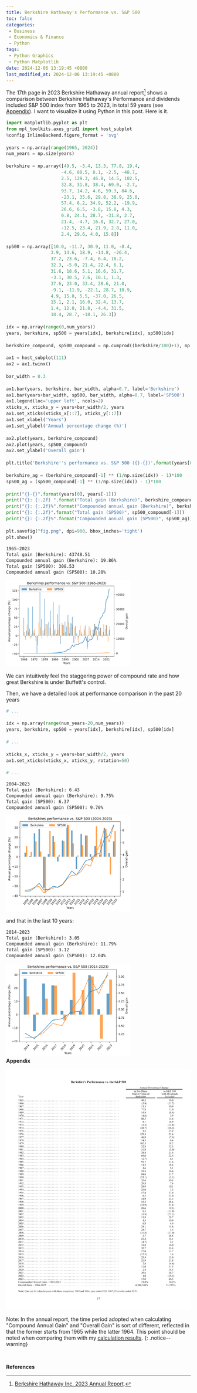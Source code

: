 ```yaml
---
title: Berkshire Hathaway's Performance vs. S&P 500
toc: false
categories:
 - Business
 - Economics & Finance
 - Python
tags:
 - Python Graphics
 - Python Matplotlib
date: 2024-12-06 13:19:45 +0800
last_modified_at: 2024-12-06 13:19:45 +0800
---
```


The 17th page in 2023 Berkshire Hathaway annual report[^1] shows a comparison between Berkshire Hathaway's Performance and dividends included S&P 500 index from 1965 to 2023, in total 59 years (see [Appendix](#appendix)). I want to visualize it using Python in this post. Here is it.

```python
import matplotlib.pyplot as plt
from mpl_toolkits.axes_grid1 import host_subplot
%config InlineBackend.figure_format = 'svg'

years = np.array(range(1965, 2024))
num_years = np.size(years)

berkshire = np.array([49.5, -3.4, 13.3, 77.8, 19.4,
                     -4.6, 80.5, 8.1, -2.5, -48.7,
                     2.5, 129.3, 46.8, 14.5, 102.5,
                     32.8, 31.8, 38.4, 69.0, -2.7,
                     93.7, 14.2, 4.6, 59.3, 84.6,
                     -23.1, 35.6, 29.8, 38.9, 25.0,
                     57.4, 6.2, 34.9, 52.2, -19.9,
                     26.6, 6.5, -3.8, 15.8, 4.3,
                     0.8, 24.1, 28.7, -31.8, 2.7,
                     21.4, -4.7, 16.8, 32.7, 27.0,
                     -12.5, 23.4, 21.9, 2.8, 11.0,
                     2.4, 29.6, 4.0, 15.8])

sp500 = np.array([10.0, -11.7, 30.9, 11.0, -8.4,
                 3.9, 14.6, 18.9, -14.8, -26.4,
                 37.2, 23.6, -7.4, 6.4, 18.2,
                 32.3, -5.0, 21.4, 22.4, 6.1,
                 31.6, 18.6, 5.1, 16.6, 31.7,
                 -3.1, 30.5, 7.6, 10.1, 1.3,
                 37.6, 23.0, 33.4, 28.6, 21.0,
                 -9.1, -11.9, -22.1, 28.7, 10.9,
                 4.9, 15.8, 5.5, -37.0, 26.5,
                 15.1, 2.1, 16.0, 32.4, 13.7,
                 1.4, 12.0, 21.8, -4.4, 31.5,
                 18.4, 28.7, -18.1, 26.3])

idx = np.array(range(0,num_years))
years, berkshire, sp500 = years[idx], berkshire[idx], sp500[idx]

berkshire_compound, sp500_compound = np.cumprod((berkshire/100)+1), np.cumprod((sp500/100)+1)

ax1 = host_subplot(111)
ax2 = ax1.twinx()

bar_width = 0.3

ax1.bar(years, berkshire, bar_width, alpha=0.7, label='Berkshire')
ax1.bar(years+bar_width, sp500, bar_width, alpha=0.7, label='SP500')
ax1.legend(loc='upper left', ncols=2)
xticks_x, xticks_y = years+bar_width/2, years
ax1.set_xticks(xticks_x[::7], xticks_y[::7])
ax1.set_xlabel('Years')
ax1.set_ylabel('Annual percentage change (%)')

ax2.plot(years, berkshire_compound)
ax2.plot(years, sp500_compound)
ax2.set_ylabel('Overall gain')

plt.title('Berkshire''s performance vs. S&P 500 ({}-{})'.format(years[0], years[-1]))

berkshire_ag = (berkshire_compound[-1] ** (1/np.size(idx)) - 1)*100
sp500_ag = (sp500_compound[-1] ** (1/np.size(idx)) - 1)*100

print("{}-{}".format(years[0], years[-1]))
print("{}: {:.2f} ".format("Total gain (Berkshire)", berkshire_compound[-1]))
print("{}: {:.2f}%".format("Compounded annual gain (Berkshire)", berkshire_ag))
print("{}: {:.2f}".format("Total gain (SP500)", sp500_compound[-1]))
print("{}: {:.2f}%".format("Compounded annual gain (SP500)", sp500_ag))

plt.savefig("fig.png", dpi=900, bbox_inches='tight')
plt.show()
```

<div id="results"></div>

```
1965-2023
Total gain (Berkshire): 43748.51 
Compounded annual gain (Berkshire): 19.86%
Total gain (SP500): 308.53
Compounded annual gain (SP500): 10.20%
```

<img src="https://raw.githubusercontent.com/HelloWorld-1017/blog-images-1/main/imgs/202412061335302.png" alt="fig" style="width:67%;" />

We can intuitively feel the staggering power of compound rate and how great Berkshire is under Buffett's control.

Then, we have a detailed look at performance comparison in the past 20 years

```python
# ...

idx = np.array(range(num_years-20,num_years))
years, berkshire, sp500 = years[idx], berkshire[idx], sp500[idx]

# ...

xticks_x, xticks_y = years+bar_width/2, years
ax1.set_xticks(xticks_x, xticks_y, rotation=50)

# ...
```

```
2004-2023
Total gain (Berkshire): 6.43 
Compounded annual gain (Berkshire): 9.75%
Total gain (SP500): 6.37
Compounded annual gain (SP500): 9.70%
```

<img src="https://raw.githubusercontent.com/HelloWorld-1017/blog-images-1/main/imgs/202412061402080.png" alt="fig" style="width:67%;" />

and that in the last 10 years:

```
2014-2023
Total gain (Berkshire): 3.05 
Compounded annual gain (Berkshire): 11.79%
Total gain (SP500): 3.12
Compounded annual gain (SP500): 12.04%
```

<img src="https://raw.githubusercontent.com/HelloWorld-1017/blog-images-1/main/imgs/202412061403162.png" alt="fig" style="width:67%;" />

<br>

<div id="appendix"><b>Appendix</b></div>

![img-019](https://raw.githubusercontent.com/HelloWorld-1017/blog-images-1/main/imgs/202412061320290.png)

Note: In the annual report, the time period adopted when calculating "Compound Annual Gain" and "Overall Gain" is sort of different, reflected in that the former starts from 1965 while the latter 1964. This point should be noted when comparing them with my [calculation results](#results).
{: .notice--warning}

<br>

**References**

[^1]: [Berkshire Hathaway Inc. 2023 Annual Report](https://www.berkshirehathaway.com/2023ar/2023ar.pdf).